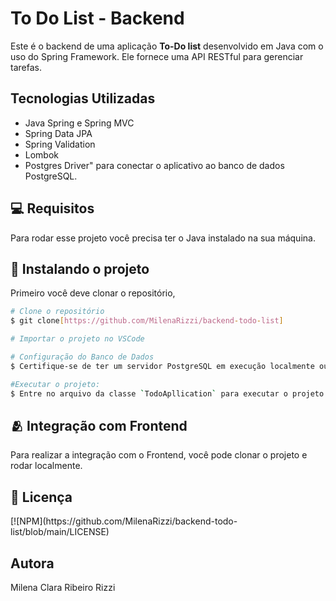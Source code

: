 <h1>To Do List - Backend</h1>

Este é o backend de uma aplicação **To-Do list** desenvolvido em Java com o uso do Spring Framework. Ele fornece uma API RESTful para gerenciar tarefas.

## Tecnologias Utilizadas
- Java Spring e Spring MVC
- Spring Data JPA
- Spring Validation
- Lombok
- Postgres Driver" para conectar o aplicativo ao banco de dados PostgreSQL.
  
<h2 id="pre-requisites">💻 Requisitos</h2> 

Para rodar esse projeto você precisa ter o Java instalado na sua máquina.

<h2 id="how-to-use"> 🚀 Instalando o projeto</h2>

Primeiro você deve clonar o repositório,

```bash
# Clone o repositório
$ git clone[https://github.com/MilenaRizzi/backend-todo-list]

# Importar o projeto no VSCode

# Configuração do Banco de Dados
$ Certifique-se de ter um servidor PostgreSQL em execução localmente ou em um ambiente acessível. Configure as credenciais do banco de dados no arquivo `application.properties`.

#Executar o projeto:
$ Entre no arquivo da classe `TodoApllication` para executar o projeto
```

<h2 id="related">🫂 Integração com Frontend</h2>
Para realizar a integração com o Frontend, você pode clonar o projeto e rodar localmente.

<h2 id="related">📝 Licença</h2>
[![NPM](https://github.com/MilenaRizzi/backend-todo-list/blob/main/LICENSE) 

## Autora
Milena Clara Ribeiro Rizzi
